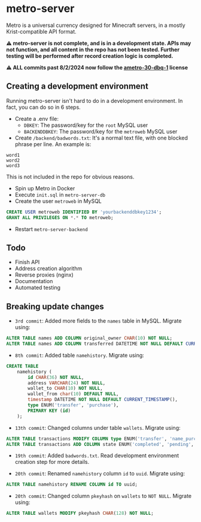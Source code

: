 # metro-server
Metro is a universal currency designed for Minecraft servers, in a mostly Krist-compatible API format.

**⚠️ metro-server is not complete, and is in a development state. APIs may not function, and all content in the repo has not been tested. Further testing will be performed after record creation logic is completed.**

**⚠️ ALL commits past 8/2/2024 now follow the [ametro-30-dbq-1](LICENSE.md) license**

## Creating a development environment
Running metro-server isn't hard to do in a development environment. In fact, you can do so in 6 steps.
- Create a .env file:
    - `DBKEY`: The password/key for the `root` MySQL user
    - `BACKENDDBKEY`: The password/key for the `metroweb` MySQL user
- Create `/backend/badwords.txt`:
It's a normal text file, with one blocked phrase per line. An example is:
```
word1
word2
word3
```
This is not included in the repo for obvious reasons.
- Spin up Metro in Docker
- Execute `init.sql` in `metro-server-db`
- Create the user `metroweb` in MySQL
```sql
CREATE USER metroweb IDENTIFIED BY 'yourbackenddbkey1234';
GRANT ALL PRIVILEGES ON *.* TO metroweb;
```
- Restart `metro-server-backend`

## Todo
- Finish API
- Address creation algorithm
- Reverse proxies (nginx)
- Documentation
- Automated testing


## Breaking update changes

- `3rd commit`: Added more fields to the `names` table in MySQL. Migrate using:
```sql
ALTER TABLE names ADD COLUMN original_owner CHAR(10) NOT NULL;
ALTER TABLE names ADD COLUMN transferred DATETIME NOT NULL DEFAULT CURRENT_TIMESTAMP();
```

- `8th commit`: Added table `namehistory`. Migrate using:
```sql
CREATE TABLE
    namehistory (
        id CHAR(36) NOT NULL,
        address VARCHAR(24) NOT NULL,
        wallet_to CHAR(10) NOT NULL,
        wallet_from char(10) DEFAULT NULL,
        timestamp DATETIME NOT NULL DEFAULT CURRENT_TIMESTAMP(),
        type ENUM('transfer', 'purchase'),
        PRIMARY KEY (id)
    );
```

- `13th commit`: Changed columns under table `wallets`. Migrate using:
```sql
ALTER TABLE transactions MODIFY COLUMN type ENUM('transfer', 'name_purchase', 'name_transfer', 'tax') NOT NULL;
ALTER TABLE transactions ADD COLUMN state ENUM('completed', 'pending', 'reverted', 'held') NOT NULL DEFAULT 'pending';
```

- `19th commit`: Added `badwords.txt`. Read development environment creation step for more details.

- `20th commit`: Renamed `namehistory` column `id` to `uuid`. Migrate using:
```sql
ALTER TABLE namehistory RENAME COLUMN id TO uuid;
```

- `20th commit`: Changed column `pkeyhash` on `wallets` to `NOT NULL`. Migrate using:
```sql
ALTER TABLE wallets MODIFY pkeyhash CHAR(128) NOT NULL;
```